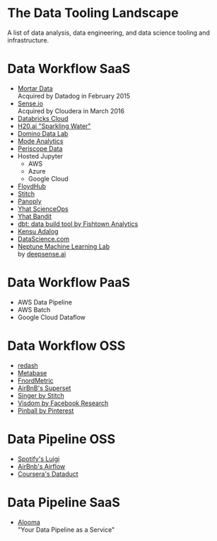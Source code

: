 # The Data Tooling Landscape

A list of data analysis, data engineering, and data science tooling and infrastructure.


# Data Workflow SaaS

* [Mortar Data](http://help.mortardata.com/)  
  Acquired by Datadog in February 2015
* [Sense.io](https://sense.io/)  
  Acquired by Cloudera in March 2016
* [Databricks Cloud](https://databricks.com/product/databricks)
* [H20.ai "Sparkling Water"](http://www.h2o.ai/sparkling-water/)
* [Domino Data Lab](https://www.dominodatalab.com/)
* [Mode Analytics](https://modeanalytics.com/)
* [Periscope Data](https://www.periscopedata.com/)
* Hosted Jupyter
  * AWS
  * Azure
  * Google Cloud
* [FloydHub](https://www.floydhub.com/)
* [Stitch](https://www.stitchdata.com)
* [Panoply](https://panoply.io/)
* [Yhat ScienceOps](https://www.yhat.com/products/scienceops)
* [Yhat Bandit](https://www.yhat.com/products/bandit)
* [dbt: data build tool by Fishtown Analytics](http://getdbt.com/)
* [Kensu Adalog](http://www.kensu.io/)
* [DataScience.com](https://www.datascience.com/)
* [Neptune Machine Learning Lab](https://neptune.ml/)  
  by [deepsense.ai](https://deepsense.ai/)

# Data Workflow PaaS

* AWS Data Pipeline
* AWS Batch
* Google Cloud Dataflow


# Data Workflow OSS

* [redash](https://redash.io/)
* [Metabase](http://www.metabase.com/)
* [FnordMetric](http://fnordmetric.io/)
* [AirBnB's Superset](https://github.com/airbnb/superset)
* [Singer by Stitch](https://www.singer.io/)
* [Visdom by Facebook Research](https://github.com/facebookresearch/visdom)
* [Pinball by Pinterest](https://github.com/pinterest/pinball)

# Data Pipeline OSS

* [Spotify's Luigi](http://luigi.readthedocs.io/en/stable/index.html)
* [AirBnb's Airflow](http://airbnb.io/projects/airflow/)
* [Coursera's Dataduct](https://github.com/coursera/dataduct)

# Data Pipeline SaaS

* [Alooma](https://www.alooma.com/)  
  "Your Data Pipeline as a Service"
